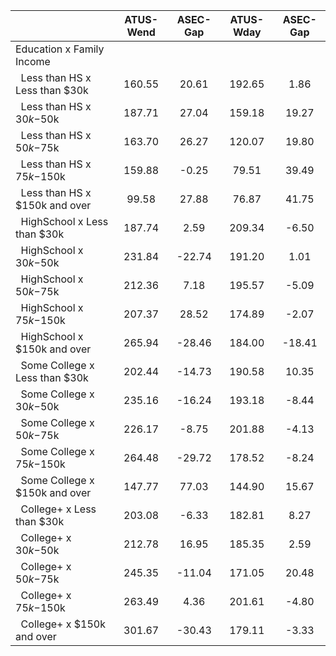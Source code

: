 
|                      |    ATUS-Wend |     ASEC-Gap |    ATUS-Wday |     ASEC-Gap |
| -------------------- | :----------: | :----------: | :----------: | :----------: |
| Education x Family Income |              |              |              |              |
| &nbsp;&nbsp;Less than HS x Less than $30k |       160.55 |        20.61 |       192.65 |         1.86 |
| &nbsp;&nbsp;Less than HS x $30k-$50k |       187.71 |        27.04 |       159.18 |        19.27 |
| &nbsp;&nbsp;Less than HS x $50k-$75k |       163.70 |        26.27 |       120.07 |        19.80 |
| &nbsp;&nbsp;Less than HS x $75k-$150k |       159.88 |        -0.25 |        79.51 |        39.49 |
| &nbsp;&nbsp;Less than HS x $150k and over |        99.58 |        27.88 |        76.87 |        41.75 |
| &nbsp;&nbsp;HighSchool x Less than $30k |       187.74 |         2.59 |       209.34 |        -6.50 |
| &nbsp;&nbsp;HighSchool x $30k-$50k |       231.84 |       -22.74 |       191.20 |         1.01 |
| &nbsp;&nbsp;HighSchool x $50k-$75k |       212.36 |         7.18 |       195.57 |        -5.09 |
| &nbsp;&nbsp;HighSchool x $75k-$150k |       207.37 |        28.52 |       174.89 |        -2.07 |
| &nbsp;&nbsp;HighSchool x $150k and over |       265.94 |       -28.46 |       184.00 |       -18.41 |
| &nbsp;&nbsp;Some College x Less than $30k |       202.44 |       -14.73 |       190.58 |        10.35 |
| &nbsp;&nbsp;Some College x $30k-$50k |       235.16 |       -16.24 |       193.18 |        -8.44 |
| &nbsp;&nbsp;Some College x $50k-$75k |       226.17 |        -8.75 |       201.88 |        -4.13 |
| &nbsp;&nbsp;Some College x $75k-$150k |       264.48 |       -29.72 |       178.52 |        -8.24 |
| &nbsp;&nbsp;Some College x $150k and over |       147.77 |        77.03 |       144.90 |        15.67 |
| &nbsp;&nbsp;College+ x Less than $30k |       203.08 |        -6.33 |       182.81 |         8.27 |
| &nbsp;&nbsp;College+ x $30k-$50k |       212.78 |        16.95 |       185.35 |         2.59 |
| &nbsp;&nbsp;College+ x $50k-$75k |       245.35 |       -11.04 |       171.05 |        20.48 |
| &nbsp;&nbsp;College+ x $75k-$150k |       263.49 |         4.36 |       201.61 |        -4.80 |
| &nbsp;&nbsp;College+ x $150k and over |       301.67 |       -30.43 |       179.11 |        -3.33 |

